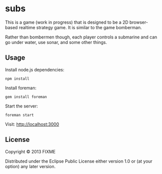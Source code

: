 # subs

This is a game (work in progress) that is designed to be a 2D browser-based
realtime strategy game. It is similar to the game bomberman.

Rather than bombermen though, each player controls a submarine and can go under
water, use sonar, and some other things.





## Usage

Install node.js dependencies:

    npm install

Install foreman:

    gem install foreman

Start the server:

    foreman start

Visit: [http://localhost:3000](http://localhost:3000)

## License

Copyright © 2013 FIXME

Distributed under the Eclipse Public License either version 1.0 or (at
your option) any later version.
